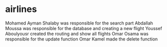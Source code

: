 # airlines
 
Mohamed Ayman Shalaby was responsible for the search part
Abdallah Moussa was responsible for the database and creating a new flight
Youssef Aboulyousr created the routing and show all flights
Omar Osama was responsible for the update function
 Omar Kamel made the delete function
#
#
#
#
#
#
#
